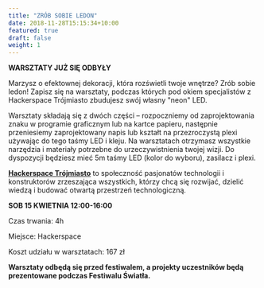 ```yaml
---
title: "ZRÓB SOBIE LEDON"
date: 2018-11-28T15:15:34+10:00
featured: true
draft: false
weight: 1
---
```


**WARSZTATY JUŻ SIĘ ODBYŁY**

Marzysz o efektownej dekoracji, która rozświetli twoje wnętrze? Zrób sobie ledon! Zapisz się na warsztaty, podczas których pod okiem specjalistów z Hackerspace Trójmiasto zbudujesz swój własny "neon" LED.

Warsztaty składają się z dwóch części  – rozpoczniemy od zaprojektowania znaku w programie graficznym lub na kartce papieru, następnie przeniesiemy zaprojektowany napis lub kształt na przezroczystą plexi używając do tego taśmy LED i kleju.
Na warsztatach otrzymasz wszystkie narzędzia i materiały potrzebne do urzeczywistnienia twojej wizji. Do dyspozycji będziesz mieć 5m taśmy LED (kolor do wyboru), zasilacz i plexi.

**[Hackerspace Trójmiasto](https://hs3.pl/)** to społeczność pasjonatów technologii i konstruktorów zrzeszająca wszystkich, którzy chcą się rozwijać, dzielić wiedzą i budować otwartą przestrzeń technologiczną.


**SOB 15 KWIETNIA 12:00-16:00**

Czas trwania: 4h

Miejsce: Hackerspace

Koszt udziału w warsztatach: 167 zł

**Warsztaty odbędą się przed festiwalem, a projekty uczestników będą prezentowane podczas Festiwalu Światła.**

